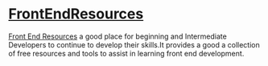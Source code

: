 # [FrontEndResources]()

<a href="http://reecekol.com/frontendresources/">Front End Resources</a> a good place for beginning and Intermediate Developers to continue to develop their skills.It provides a good a collection of free resources and tools to assist in learning front end development.
